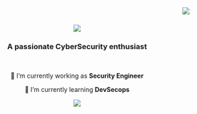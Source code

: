 <img align="right" src="https://visitor-badge.laobi.icu/badge?page_id=salesp07.salesp07" />

<h1 align="center">
    <img src="https://readme-typing-svg.herokuapp.com/?font=Righteous&size=35&center=true&vCenter=true&width=500&height=70&duration=4000&lines=Hi+There!+👋;+I'm+Fabian+Navarro!;" />
</h1>

<h3 align="center">A passionate CyberSecurity enthusiast</h3>

<br/>

<div align="center">
 
 🔭 I’m currently working as **Security Engineer**
 
 🌱 I’m currently learning **DevSecops**
 
 </div>
 
<div align="center"> 
  <a href="https://www.linkedin.com/in/fanavarr" target="_blank">
    <img src="https://img.shields.io/badge/LinkedIn-0077B5?style=for-the-badge&logo=linkedin&logoColor=white" target="_blank" />
  </a>
</div>
</hr>
